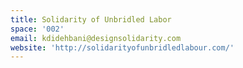 ```yaml
---
title: Solidarity of Unbridled Labor
space: '002'
email: kdidehbani@designsolidarity.com
website: 'http://solidarityofunbridledlabour.com/'
---
```


